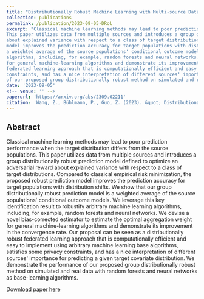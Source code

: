 ```yaml
---
title: "Distributionally Robust Machine Learning with Multi-source Data"
collection: publications
permalink: /publication/2023-09-05-DRoL
excerpt: "Classical machine learning methods may lead to poor prediction performance when the target distribution differs from the source populations. 
This paper utilizes data from multiple sources and introduces a group distributionally robust prediction model defined to optimize an adversarial reward 
about explained variance with respect to a class of target distributions. Compared to classical empirical risk minimization, the proposed robust prediction 
model improves the prediction accuracy for target populations with distribution shifts. We show that our group distributionally robust prediction model is 
a weighted average of the source populations' conditional outcome models. We leverage this key identification result to robustify arbitrary machine learning 
algorithms, including, for example, random forests and neural networks. We devise a novel bias-corrected estimator to estimate the optimal aggregation weight 
for general machine-learning algorithms and demonstrate its improvement in the convergence rate. Our proposal can be seen as a distributionally robust 
federated learning approach that is computationally efficient and easy to implement using arbitrary machine learning base algorithms, satisfies some privacy 
constraints, and has a nice interpretation of different sources' importance for predicting a given target covariate distribution. We demonstrate the performance 
of our proposed group distributionally robust method on simulated and real data with random forests and neural networks as base-learning algorithms."
date: '2023-09-05'
<!-- venue: '' -->
paperurl: 'https://arxiv.org/abs/2309.02211'
citation: 'Wang, Z., Bühlmann, P., Guo, Z. (2023). &quot; Distributionally Robust Machine Learning with Multi-source Data &quot;'
---
```


## Abstract

Classical machine learning methods may lead to poor prediction performance when the target distribution differs from the source populations. This paper utilizes data from multiple sources and introduces a group distributionally robust prediction model defined to optimize an adversarial reward about explained variance with respect to a class of target distributions. Compared to classical empirical risk minimization, the proposed robust prediction model improves the prediction accuracy for target populations with distribution shifts. We show that our group distributionally robust prediction model is a weighted average of the source populations' conditional outcome models. We leverage this key identification result to robustify arbitrary machine learning algorithms, including, for example, random forests and neural networks. We devise a novel bias-corrected estimator to estimate the optimal aggregation weight for general machine-learning algorithms and demonstrate its improvement in the convergence rate. Our proposal can be seen as a distributionally robust federated learning approach that is computationally efficient and easy to implement using arbitrary machine learning base algorithms, satisfies some privacy constraints, and has a nice interpretation of different sources' importance for predicting a given target covariate distribution. We demonstrate the performance of our proposed group distributionally robust method on simulated and real data with random forests and neural networks as base-learning algorithms.

[Download paper here](https://arxiv.org/pdf/2309.02211.pdf)

<!-- Recommended citation: Wang, Z., Bühlmann, P., & Guo, Z. (2023). Distributionally Robust Machine Learning with Multi-source Data. arXiv preprint arXiv:2309.02211. -->